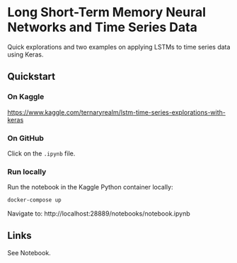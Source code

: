 # Long Short-Term Memory Neural Networks and Time Series Data

Quick explorations and two examples on applying LSTMs to time series data using Keras.


## Quickstart

### On Kaggle

https://www.kaggle.com/ternaryrealm/lstm-time-series-explorations-with-keras

### On GitHub

Click on the `.ipynb` file.

### Run locally 

Run the notebook in the Kaggle Python container locally:

```bash
docker-compose up
```

Navigate to: http://localhost:28889/notebooks/notebook.ipynb


## Links

See Notebook.

